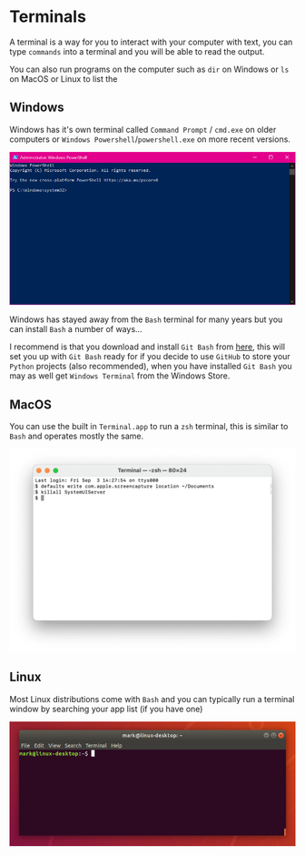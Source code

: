 # Terminals

A terminal is a way for you to interact with your computer with text, you can type `commands` into a terminal and you will be able to read the output.

You can also run programs on the computer such as `dir` on Windows or `ls` on MacOS or Linux to list the 

## Windows

Windows has it's own terminal called `Command Prompt` / `cmd.exe` on older computers or `Windows Powershell`/`powershell.exe` on more recent versions.

![Windows Powershell running on Windows 10](images/WindowsTerminalPowershell.png)

Windows has stayed away from the `Bash` terminal for many years but you can install `Bash` a number of ways...

I recommend is that you download and install `Git Bash` from [here](https://gitforwindows.org/), this will set you up with `Git Bash` ready for if you decide to use `GitHub` to store your `Python` projects (also recommended), when you have installed `Git Bash` you may as well get `Windows Terminal` from the Windows Store.

## MacOS

You can use the built in `Terminal.app` to run a `zsh` terminal, this is similar to `Bash` and operates mostly the same.

![Mac OS Terminal.app running zsh](images/MacTerminal.png)

## Linux

Most Linux distributions come with `Bash` and you can typically run a terminal window by searching your app list (if you have one)

![Gnome Terminal on Ubuntu running Bash](images/GnomeTerminalpng.png)